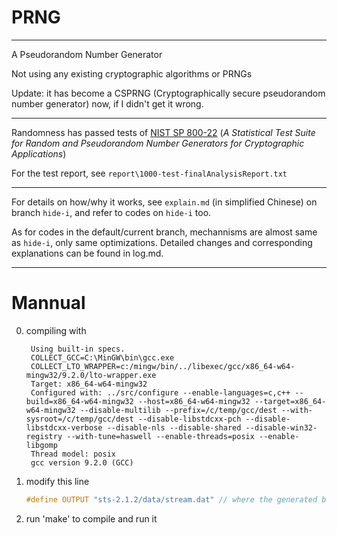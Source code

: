# PRNG

---

A Pseudorandom Number Generator

Not using any existing cryptographic algorithms or PRNGs

Update: it has become a CSPRNG (Cryptographically secure pseudorandom number generator) now, if I didn't get it wrong. 

---

Randomness has passed tests of [NIST SP 800-22](https://csrc.nist.gov/pubs/sp/800/22/r1/upd1/final) (*A Statistical Test Suite for Random and Pseudorandom Number Generators for Cryptographic Applications*)

For the test report, see `report\1000-test-finalAnalysisReport.txt`

---

For details on how/why it works, see `explain.md` (in simplified Chinese) on branch `hide-i`, and refer to codes on `hide-i` too.

As for codes in the default/current branch, mechannisms are almost same as `hide-i`, only same optimizations. Detailed changes and corresponding explanations can be found in log.md.

---

# Mannual
0. compiling with  
   ```
    Using built-in specs.
    COLLECT_GCC=C:\MinGW\bin\gcc.exe
    COLLECT_LTO_WRAPPER=c:/mingw/bin/../libexec/gcc/x86_64-w64-mingw32/9.2.0/lto-wrapper.exe
    Target: x86_64-w64-mingw32
    Configured with: ../src/configure --enable-languages=c,c++ --build=x86_64-w64-mingw32 --host=x86_64-w64-mingw32 --target=x86_64-w64-mingw32 --disable-multilib --prefix=/c/temp/gcc/dest --with-sysroot=/c/temp/gcc/dest --disable-libstdcxx-pch --disable-libstdcxx-verbose --disable-nls --disable-shared --disable-win32-registry --with-tune=haswell --enable-threads=posix --enable-libgomp
    Thread model: posix
    gcc version 9.2.0 (GCC)
   ```
1. modify this line 
   ```c
   #define OUTPUT "sts-2.1.2/data/stream.dat" // where the generated bits will be stored
   ```
2. run 'make' to compile and run it
